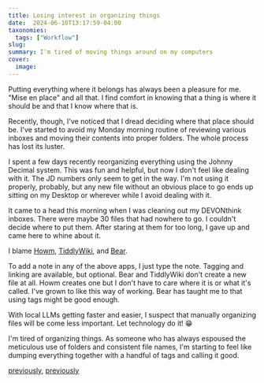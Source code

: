 ```yaml
---
title: Losing interest in organizing things
date:  2024-06-10T13:17:59-04:00
taxonomies:
  tags: ["Workflow"]
slug: 
summary: I'm tired of moving things around on my computers
cover:
  image: 
---
```




Putting everything where it belongs has always been a pleasure for me. "Mise en place" and all that. I find comfort in knowing that a thing is where it should be and that I know where that is.

Recently, though, I've noticed that I dread deciding where that place should be. I've started to avoid my Monday morning routine of reviewing various inboxes and moving their contents into proper folders. The whole process has lost its luster.

I spent a few days recently reorganizing everything using the Johnny Decimal system. This was fun and helpful, but now I don't feel like dealing with it. The JD numbers only seem to get in the way. I'm not using it properly, probably, but any new file without an obvious place to go ends up sitting on my Desktop or wherever while I avoid dealing with it.

It came to a head this morning when I was cleaning out my DEVONthink inboxes. There were maybe 30 files that had nowhere to go. I couldn't decide where to put them. After staring at them for too long, I gave up and came here to whine about it.

I blame [Howm](https://kaorahi.github.io/howm/), [TiddlyWiki](https://tiddlywiki.com/), and [Bear](https://bear.app/).

To add a note in any of the above apps, I just type the note. Tagging and linking are available, but optional. Bear and TiddlyWiki don't create a new file at all. Howm creates one but I don't have to care where it is or what it's called. I've grown to like this way of working. Bear has taught me to that using tags might be good enough.

With local LLMs getting faster and easier, I suspect that manually organizing files will be come less important. Let technology do it! 😁

I'm tired of organizing things. As someone who has always espoused the meticulous use of folders and consistent file names, I'm starting to feel like dumping everything together with a handful of tags and calling it good.

[previously](/posts/2024/05/howm-reminds-me-of-tiddlywiki/), [previously](/posts/2024/05/reduce-simplify-bear-app/)

